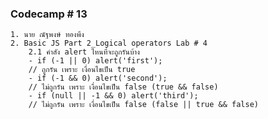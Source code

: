### Codecamp # 13
    1. นาย ณัฐพงษ์ ทองพึง
    2. Basic JS Part 2_Logical operators Lab # 4
        2.1 คำสัง alert ไหนที่จะถูกรันบ้าง
        - if (-1 || 0) alert('first'); 
        // ถูกรัน เพราะ เงื่อนไขเป็น true
        - if (-1 && 0) alert('second');
        // ไม่ถูกรัน เพราะ เงื่อนไขเป็น false (true && false)
        - if (null || -1 && 0) alert('third');
        // ไม่ถูกรัน เพราะ เงื่อนไขเป็น false (false || true && false)
